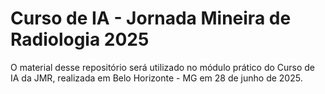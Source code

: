 # Curso de IA - Jornada Mineira de Radiologia 2025

O material desse repositório será utilizado no módulo prático do Curso de IA da JMR, realizada em Belo Horizonte - MG em 28 de junho de 2025.
